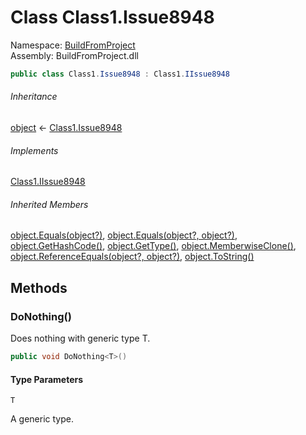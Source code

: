 ﻿# Class Class1.Issue8948

Namespace: [BuildFromProject](BuildFromProject.md)  
Assembly: BuildFromProject.dll

```csharp
public class Class1.Issue8948 : Class1.IIssue8948
```

###### Inheritance

[object](https://learn.microsoft.com/dotnet/api/system.object) ← 
[Class1.Issue8948](BuildFromProject.Class1.Issue8948.md)

###### Implements

[Class1.IIssue8948](BuildFromProject.Class1.IIssue8948.md)

###### Inherited Members

[object.Equals(object?)](https://learn.microsoft.com/dotnet/api/system.object.equals#system-object-equals(system-object)), 
[object.Equals(object?, object?)](https://learn.microsoft.com/dotnet/api/system.object.equals#system-object-equals(system-object-system-object)), 
[object.GetHashCode()](https://learn.microsoft.com/dotnet/api/system.object.gethashcode), 
[object.GetType()](https://learn.microsoft.com/dotnet/api/system.object.gettype), 
[object.MemberwiseClone()](https://learn.microsoft.com/dotnet/api/system.object.memberwiseclone), 
[object.ReferenceEquals(object?, object?)](https://learn.microsoft.com/dotnet/api/system.object.referenceequals), 
[object.ToString()](https://learn.microsoft.com/dotnet/api/system.object.tostring)

## Methods

### <a id="BuildFromProject_Class1_Issue8948_DoNothing__1"></a>DoNothing<T>()

Does nothing with generic type T.

```csharp
public void DoNothing<T>()
```

#### Type Parameters

`T` 

A generic type.


